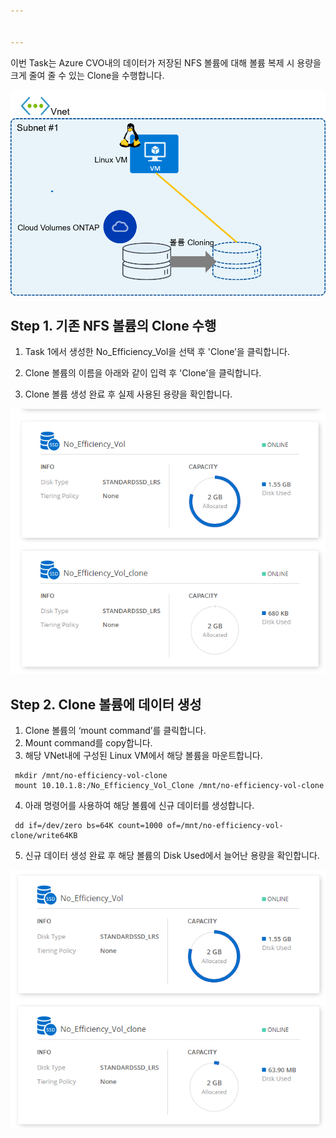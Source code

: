 ```yaml
---


---
```


<p>이번 Task는 Azure CVO내의 데이터가 저장된 NFS 볼륨에 대해 볼륨 복제 시 용량을 크게 줄여 줄 수 있는 Clone을 수행합니다.</p>
<p><img src="https://github.com/netappkr/NetAppCloudSolutionCenter/blob/master/Costsaving/Images/flexclone.png?raw=true" alt="enter image description here"></p>
<h2 id="step-1.-기존-nfs-볼륨의-clone-수행">Step 1. 기존 NFS 볼륨의 Clone 수행</h2>
<ol>
<li>
<p>Task 1에서 생성한 No_Efficiency_Vol을 선택 후 'Clone’을 클릭합니다.</p>
</li>
<li>
<p>Clone 볼륨의 이름을 아래와 같이 입력 후 'Clone’을 클릭합니다.</p>
</li>
<li>
<p>Clone 볼륨 생성 완료 후 실제 사용된 용량을 확인합니다.</p>
</li>
</ol>
<p><img src="https://github.com/netappkr/NetAppCloudSolutionCenter/blob/master/Costsaving/Images/data_clone.PNG?raw=true" alt="enter image description here"></p>
<h2 id="step-2.-clone-볼륨에-데이터-생성">Step 2. Clone 볼륨에 데이터 생성</h2>
<ol>
<li>Clone 볼륨의 ‘mount command’를 클릭합니다.</li>
<li>Mount command를 copy합니다.</li>
<li>해당 VNet내에 구성된 Linux VM에서 해당 볼륨을 마운트합니다.</li>
</ol>
<pre><code> mkdir /mnt/no-efficiency-vol-clone
 mount 10.10.1.8:/No_Efficiency_Vol_Clone /mnt/no-efficiency-vol-clone
</code></pre>
<ol start="4">
<li>아래 명령어를 사용하여 해당 볼륨에 신규 데이터를 생성합니다.</li>
</ol>
<pre><code> dd if=/dev/zero bs=64K count=1000 of=/mnt/no-efficiency-vol-clone/write64KB
</code></pre>
<ol start="5">
<li>신규 데이터 생성 완료 후 해당 볼륨의 Disk Used에서 늘어난 용량을 확인합니다.</li>
</ol>
<p><img src="https://github.com/netappkr/NetAppCloudSolutionCenter/blob/master/Costsaving/Images/cloneafterwrite.PNG?raw=true" alt="enter image description here"></p>

<!--stackedit_data:
eyJoaXN0b3J5IjpbLTM3Mzk1OTM3Nl19
-->